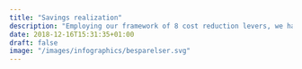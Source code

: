 ```yaml
---
title: "Savings realization"
description: "Employing our framework of 8 cost reduction levers, we have supported clients across a broad range of industries realizing significant savings"
date: 2018-12-16T15:31:35+01:00
draft: false
image: "/images/infographics/besparelser.svg"
---
```


